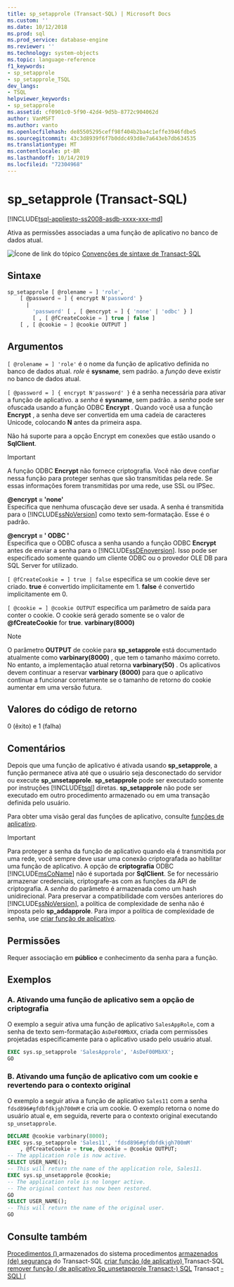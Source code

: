 ```yaml
---
title: sp_setapprole (Transact-SQL) | Microsoft Docs
ms.custom: ''
ms.date: 10/12/2018
ms.prod: sql
ms.prod_service: database-engine
ms.reviewer: ''
ms.technology: system-objects
ms.topic: language-reference
f1_keywords:
- sp_setapprole
- sp_setapprole_TSQL
dev_langs:
- TSQL
helpviewer_keywords:
- sp_setapprole
ms.assetid: cf0901c0-5f90-42d4-9d5b-8772c904062d
author: VanMSFT
ms.author: vanto
ms.openlocfilehash: de85505295ceff98f404b2ba4c1effe3946fdbe5
ms.sourcegitcommit: 43c3d8939f6f7b0ddc493d8e7a643eb7db634535
ms.translationtype: MT
ms.contentlocale: pt-BR
ms.lasthandoff: 10/14/2019
ms.locfileid: "72304968"
---
```

# <a name="sp_setapprole-transact-sql"></a>sp_setapprole (Transact-SQL)

[!INCLUDE[tsql-appliesto-ss2008-asdb-xxxx-xxx-md](../../includes/tsql-appliesto-ss2008-asdb-xxxx-xxx-md.md)]

  Ativa as permissões associadas a uma função de aplicativo no banco de dados atual.  
  
 ![Ícone de link do tópico](../../database-engine/configure-windows/media/topic-link.gif "Ícone de link do tópico") [Convenções de sintaxe de Transact-SQL](../../t-sql/language-elements/transact-sql-syntax-conventions-transact-sql.md)  
  
## <a name="syntax"></a>Sintaxe  

```sql
sp_setapprole [ @rolename = ] 'role',  
    [ @password = ] { encrypt N'password' }
      |  
        'password' [ , [ @encrypt = ] { 'none' | 'odbc' } ]  
        [ , [ @fCreateCookie = ] true | false ]  
    [ , [ @cookie = ] @cookie OUTPUT ]  
```

## <a name="arguments"></a>Argumentos

`[ @rolename = ] 'role'` é o nome da função de aplicativo definida no banco de dados atual. *role* é **sysname**, sem padrão. a *função* deve existir no banco de dados atual.  
  
`[ @password = ] { encrypt N'password' }` é a senha necessária para ativar a função de aplicativo. a *senha* é **sysname**, sem padrão. a *senha* pode ser ofuscada usando a função ODBC **Encrypt** . Quando você usa a função **Encrypt** , a senha deve ser convertida em uma cadeia de caracteres Unicode, colocando **N** antes da primeira aspa.  
  
 Não há suporte para a opção Encrypt em conexões que estão usando o **SqlClient**.  
  
> [!IMPORTANT]  
> A função ODBC **Encrypt** não fornece criptografia. Você não deve confiar nessa função para proteger senhas que são transmitidas pela rede. Se essas informações forem transmitidas por uma rede, use SSL ou IPSec.
  
 **@encrypt = 'none'**  
 Especifica que nenhuma ofuscação deve ser usada. A senha é transmitida para o [!INCLUDE[ssNoVersion](../../includes/ssnoversion-md.md)] como texto sem-formatação. Esse é o padrão.  
  
 **@encrypt = ' ODBC '**  
 Especifica que o ODBC ofusca a senha usando a função ODBC **Encrypt** antes de enviar a senha para o [!INCLUDE[ssDEnoversion](../../includes/ssdenoversion-md.md)]. Isso pode ser especificado somente quando um cliente ODBC ou o provedor OLE DB para SQL Server for utilizado.  
  
`[ @fCreateCookie = ] true | false` especifica se um cookie deve ser criado. **true** é convertido implicitamente em 1. **false** é convertido implicitamente em 0.  
  
`[ @cookie = ] @cookie OUTPUT` especifica um parâmetro de saída para conter o cookie. O cookie será gerado somente se o valor de **\@fCreateCookie** for **true**. **varbinary(8000)**  
  
> [!NOTE]  
> O parâmetro **OUTPUT** de cookie para **sp_setapprole** está documentado atualmente como **varbinary(8000)** , que tem o tamanho máximo correto. No entanto, a implementação atual retorna **varbinary(50)** . Os aplicativos devem continuar a reservar **varbinary (8000)** para que o aplicativo continue a funcionar corretamente se o tamanho de retorno do cookie aumentar em uma versão futura.
  
## <a name="return-code-values"></a>Valores do código de retorno

 0 (êxito) e 1 (falha)  
  
## <a name="remarks"></a>Comentários

 Depois que uma função de aplicativo é ativada usando **sp_setapprole**, a função permanece ativa até que o usuário seja desconectado do servidor ou execute **sp_unsetapprole**. **sp_setapprole** pode ser executado somente por instruções [!INCLUDE[tsql](../../includes/tsql-md.md)] diretas. **sp_setapprole** não pode ser executado em outro procedimento armazenado ou em uma transação definida pelo usuário.  
  
 Para obter uma visão geral das funções de aplicativo, consulte [funções de aplicativo](../../relational-databases/security/authentication-access/application-roles.md).  
  
> [!IMPORTANT]  
> Para proteger a senha da função de aplicativo quando ela é transmitida por uma rede, você sempre deve usar uma conexão criptografada ao habilitar uma função de aplicativo.
> A opção de **criptografia** ODBC [!INCLUDE[msCoName](../../includes/msconame-md.md)] não é suportada por **SqlClient**. Se for necessário armazenar credenciais, criptografe-as com as funções da API de criptografia. A *senha* do parâmetro é armazenada como um hash unidirecional. Para preservar a compatibilidade com versões anteriores do [!INCLUDE[ssNoVersion](../../includes/ssnoversion-md.md)], a política de complexidade de senha não é imposta pelo **sp_addapprole**. Para impor a política de complexidade de senha, use [criar função de aplicativo](../../t-sql/statements/create-application-role-transact-sql.md).  
  
## <a name="permissions"></a>Permissões

Requer associação em **público** e conhecimento da senha para a função.  
  
## <a name="examples"></a>Exemplos  
  
### <a name="a-activating-an-application-role-without-the-encrypt-option"></a>A. Ativando uma função de aplicativo sem a opção de criptografia

 O exemplo a seguir ativa uma função de aplicativo `SalesAppRole`, com a senha de texto sem-formatação `AsDeF00MbXX`, criada com permissões projetadas especificamente para o aplicativo usado pelo usuário atual.

```sql
EXEC sys.sp_setapprole 'SalesApprole', 'AsDeF00MbXX';  
GO
```

### <a name="b-activating-an-application-role-with-a-cookie-and-then-reverting-to-the-original-context"></a>B. Ativando uma função de aplicativo com um cookie e revertendo para o contexto original

 O exemplo a seguir ativa a função de aplicativo `Sales11` com a senha `fdsd896#gfdbfdkjgh700mM` e cria um cookie. O exemplo retorna o nome do usuário atual e, em seguida, reverte para o contexto original executando `sp_unsetapprole`.  

```sql
DECLARE @cookie varbinary(8000);  
EXEC sys.sp_setapprole 'Sales11', 'fdsd896#gfdbfdkjgh700mM'  
    , @fCreateCookie = true, @cookie = @cookie OUTPUT;  
-- The application role is now active.  
SELECT USER_NAME();  
-- This will return the name of the application role, Sales11.  
EXEC sys.sp_unsetapprole @cookie;  
-- The application role is no longer active.  
-- The original context has now been restored.  
GO  
SELECT USER_NAME();  
-- This will return the name of the original user.
GO
```

## <a name="see-also"></a>Consulte também

 [Procedimentos &#40;&#41; ](../../relational-databases/system-stored-procedures/system-stored-procedures-transact-sql.md) armazenados do sistema procedimentos [armazenados &#40;de&#41; segurança](../../relational-databases/system-stored-procedures/security-stored-procedures-transact-sql.md) do Transact-SQL [criar função &#40;de aplicativo&#41; ](../../t-sql/statements/create-application-role-transact-sql.md) Transact-SQL [remover função &#40; de aplicativo Sp_unsetapprole Transact-&#41; SQL](../../t-sql/statements/drop-application-role-transact-sql.md) Transact [-SQL&#41; &#40;](../../relational-databases/system-stored-procedures/sp-unsetapprole-transact-sql.md)
